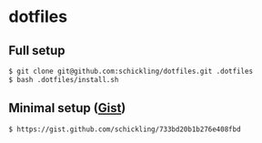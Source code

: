 dotfiles
========

## Full setup

```sh
$ git clone git@github.com:schickling/dotfiles.git .dotfiles
$ bash .dotfiles/install.sh
```

## Minimal setup ([Gist](https://gist.github.com/schickling/733bd20b1b276e408fbd))

```sh
$ https://gist.github.com/schickling/733bd20b1b276e408fbd
```
